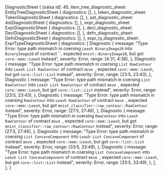 DiagnosticSheet {
    [salsa id]: 45,
    item_tree_diagnostic_sheet: EntityTreeDiagnosticSheet {
        diagnostics: [],
    },
    token_diagnostic_sheet: TokenDiagnosticSheet {
        diagnostics: [],
    },
    ast_diagnostic_sheet: AstDiagnosticSheet {
        diagnostics: [],
    },
    expr_diagnostic_sheet: ExprDiagnosticSheet {
        diagnostics: [],
    },
    decl_diagnostic_sheet: DeclDiagnosticSheet {
        diagnostics: [],
    },
    defn_diagnostic_sheet: DefnDiagnosticSheet {
        diagnostics: [],
    },
    expr_ty_diagnostic_sheet: ExprTypeDiagnosticSheet {
        diagnostics: [
            Diagnostic {
                message: "Type Error: type path mismatch in coersing `Leash BinaryImage28` into `BinaryImage28` of contract ``, expected `mnist::BinaryImage28`, but got `core::mem::Leash` instead",
                severity: Error,
                range: [4:31, 4:36),
            },
            Diagnostic {
                message: "Type Error: type path mismatch in coersing `List RawContour` into `Leash List RawContour` of contract `move `, expected `core::mem::Leash`, but got `core::list::List` instead",
                severity: Error,
                range: [23:5, 23:43),
            },
            Diagnostic {
                message: "Type Error: type path mismatch in coersing `List RawContour` into `Leash List RawContour` of contract `move `, expected `core::mem::Leash`, but got `core::list::List` instead",
                severity: Error,
                range: [23:5, 23:43),
            },
            Diagnostic {
                message: "Type Error: type path mismatch in coersing `RawContour` into `Leash RawContour` of contract `move `, expected `core::mem::Leash`, but got `mnist_classifier::raw_contour::RawContour` instead",
                severity: Error,
                range: [27:5, 27:46),
            },
            Diagnostic {
                message: "Type Error: type path mismatch in coersing `RawContour` into `Leash RawContour` of contract `move `, expected `core::mem::Leash`, but got `mnist_classifier::raw_contour::RawContour` instead",
                severity: Error,
                range: [27:5, 27:46),
            },
            Diagnostic {
                message: "Type Error: type path mismatch in coersing `List ConcaveComponent` into `Leash List ConcaveComponent` of contract `move `, expected `core::mem::Leash`, but got `core::list::List` instead",
                severity: Error,
                range: [33:5, 33:49),
            },
            Diagnostic {
                message: "Type Error: type path mismatch in coersing `List ConcaveComponent` into `Leash List ConcaveComponent` of contract `move `, expected `core::mem::Leash`, but got `core::list::List` instead",
                severity: Error,
                range: [33:5, 33:49),
            },
        ],
    },
}